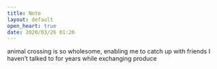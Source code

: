 ```yaml
---
title: Note
layout: default
open_heart: true
date: 2020/03/26 01:20
---
```


animal crossing is so wholesome, enabling me to catch up with friends I haven’t talked to for years while exchanging produce
